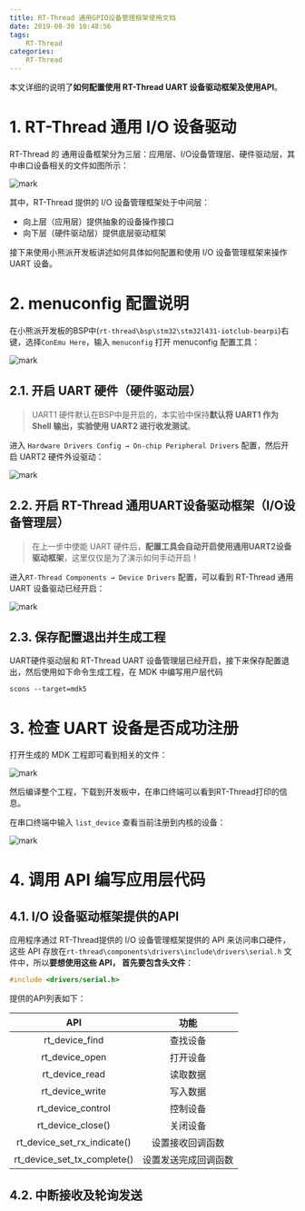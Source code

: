 ```yaml
---
title: RT-Thread 通用GPIO设备管理框架使用文档
date: 2019-08-30 10:48:56
tags:
    RT-Thread
categories:
    RT-Thread
---
```

本文详细的说明了**如何配置使用 RT-Thread UART 设备驱动框架及使用API**。

<!--more-->

# 1. RT-Thread 通用 I/O 设备驱动

RT-Thread 的 通用设备框架分为三层：应用层、I/O设备管理层、硬件驱动层，其中串口设备相关的文件如图所示：

![mark](http://mculover666.cn/image/20190904/pjlW97znonEH.png?imageslim)

其中，RT-Thread 提供的 I/O 设备管理框架处于中间层：

- 向上层（应用层）提供抽象的设备操作接口
- 向下层（硬件驱动层）提供底层驱动框架

接下来使用小熊派开发板讲述如何具体如何配置和使用 I/O 设备管理框架来操作 UART 设备。

# 2. menuconfig 配置说明

在小熊派开发板的BSP中(`rt-thread\bsp\stm32\stm32l431-iotclub-bearpi`)右键，选择`ConEmu Here`，输入 `menuconfig` 打开 menuconfig 配置工具：

![mark](http://mculover666.cn/image/20190830/W4V7PBBmsYSY.png?imageslim)

## 2.1. 开启 UART 硬件（硬件驱动层）

>UART1 硬件默认在BSP中是开启的，本实验中保持**默认将 UART1 作为 Shell 输出，实验使用 UART2 进行收发测试**。

进入 `Hardware Drivers Config → On-chip Peripheral Drivers` 配置，然后开启 UART2 硬件外设驱动：

![mark](http://mculover666.cn/image/20190904/oSx7r6mlJRNo.png?imageslim)

## 2.2. 开启 RT-Thread 通用UART设备驱动框架（I/O设备管理层）

>在上一步中使能 UART 硬件后，**配置工具会自动开启使用通用UART2设备驱动框架**，这里仅仅是为了演示如何手动开启！

进入`RT-Thread Components → Device Drivers` 配置，可以看到 RT-Thread 通用 UART 设备驱动已经开启：

![mark](http://mculover666.cn/image/20190904/bUSU1lTOYUPP.png?imageslim)

## 2.3. 保存配置退出并生成工程

UART硬件驱动层和 RT-Thread UART 设备管理层已经开启，接下来保存配置退出，然后使用如下命令生成工程，在 MDK 中编写用户层代码
```
scons --target=mdk5
```
# 3. 检查 UART 设备是否成功注册

打开生成的 MDK 工程即可看到相关的文件：

![mark](http://mculover666.cn/image/20190904/Qm8NnHPToPxE.png?imageslim)

然后编译整个工程，下载到开发板中，在串口终端可以看到RT-Thread打印的信息。

在串口终端中输入 `list_device` 查看当前注册到内核的设备：

![mark](http://mculover666.cn/image/20190904/BbslSzA6DFhg.png?imageslim)

# 4. 调用 API 编写应用层代码

## 4.1. I/O 设备驱动框架提供的API

应用程序通过 RT-Thread提供的 I/O 设备管理框架提供的 API 来访问串口硬件，这些 API 存放在`rt-thread\components\drivers\include\drivers\serial.h` 文件中，所以**要想使用这些 API， 首先要包含头文件**：
```c
#include <drivers/serial.h>
```
提供的API列表如下：

|API|功能|
|:---:|:---:|
|rt_device_find|查找设备|
|rt_device_open|打开设备|
|rt_device_read|读取数据|
|rt_device_write|写入数据|
|rt_device_control|控制设备|
|rt_device_close()|关闭设备|
|rt_device_set_rx_indicate()|设置接收回调函数|
|rt_device_set_tx_complete()|设置发送完成回调函数|

## 4.2. 中断接收及轮询发送


